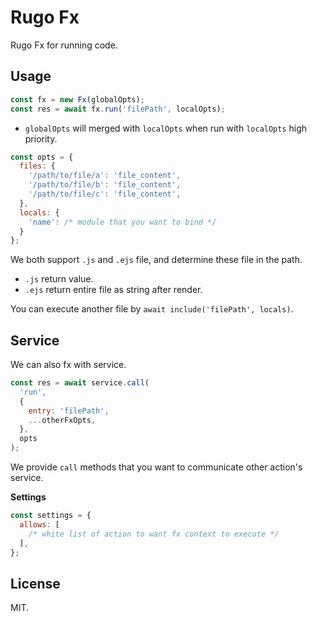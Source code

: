 # Rugo Fx

Rugo Fx for running code.

## Usage

```js
const fx = new Fx(globalOpts);
const res = await fx.run('filePath', localOpts);
```

- `globalOpts` will merged with `localOpts` when run with `localOpts` high priority.

```js
const opts = {
  files: {
    '/path/to/file/a': 'file_content',
    '/path/to/file/b': 'file_content',
    '/path/to/file/c': 'file_content',
  },
  locals: {
    'name': /* module that you want to bind */
  }
};
```

We both support `.js` and `.ejs` file, and determine these file in the path.

- `.js` return value.
- `.ejs` return entire file as string after render.

You can execute another file by `await include('filePath', locals)`.

## Service

We can also fx with service.

```js
const res = await service.call(
  'run',
  {
    entry: 'filePath',
    ...otherFxOpts,
  },
  opts
);
```

We provide `call` methods that you want to communicate other action's service.

**Settings**

```js
const settings = {
  allows: [
    /* white list of action to want fx context to execute */
  ],
};
```

## License

MIT.

